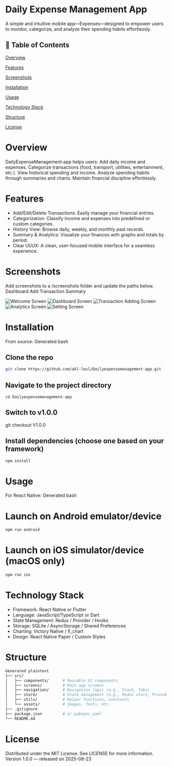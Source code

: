 # Daily Expense Management App

A simple and intuitive mobile app—Expenses—designed to empower users to monitor, categorize, and analyze their spending habits effortlessly.

## 📌 Table of Contents

[Overview](#overview)

[Features](#features)

[Screenshots](#screenshots)

[Installation](#installation)

[Usage](#usage)

[Technology Stack](#technology-stack)

[Structure](#structure) 

[License](#license)


# Overview
DailyExpenseManagement‑app helps users:
Add daily income and expenses.
Categorize transactions (food, transport, utilities, entertainment, etc.).
View historical spending and income.
Analyze spending habits through summaries and charts.
Maintain financial discipline effortlessly.


# Features
- Add/Edit/Delete Transactions: Easily manage your financial entries.
- Categorization: Classify income and expenses into predefined or custom categories.
- History View: Browse daily, weekly, and monthly past records.
- Summary & Analytics: Visualize your finances with graphs and totals by period.
- Clear UI/UX: A clean, user-focused mobile interface for a seamless experience.

# Screenshots
Add screenshots to a /screenshots folder and update the paths below.
Dashboard	Add Transaction	Summary

![Welcome Screen](assets/images/image1.PNG)
![Dashboard Screen](assets/images/image2.PNG)
![Transaction Adding Screen](assets/images/image3.PNG)
![Analytics Screen](assets/images/image4.PNG)
![Setting Screen](assets/images/image5.PNG)

# Installation
From source:
Generated bash
## Clone the repo
```bash
git clone https://github.com/akl-leul/Dailyexpensemanagement-app.git
```
## Navigate to the project directory

```cd
cd Dailyexpensemanagement-app
```

## Switch to v1.0.0
git checkout V1.0.0

## Install dependencies (choose one based on your framework)

```bash
npm install
```


# Usage
For React Native:
Generated bash
# Launch on Android emulator/device

```bash
npm run android
```

# Launch on iOS simulator/device (macOS only)

```bash
npm run ios
```

# Technology Stack
- Framework: React Native or Flutter
- Language: JavaScript/TypeScript or Dart
- State Management: Redux / Provider / Hooks
- Storage: SQLite / AsyncStorage / Shared Preferences
- Charting: Victory Native / fl_chart
- Design: React Native Paper / Custom Styles

# Structure
```bash
Generated plaintext
├── src/
│   ├── components/      # Reusable UI components
│   ├── screens/         # Main app screens
│   ├── navigation/      # Navigation logic (e.g., Stack, Tabs)
│   ├── store/           # State management (e.g., Redux store, Providers)
│   ├── utils/           # Helper functions, constants
│   └── assets/          # Images, fonts, etc.
├── .gitignore
├── package.json         # or pubspec.yaml
└── README.md
```

 
# License
Distributed under the MIT License. See LICENSE for more information.
Version 1.0.0 — released on 2025-06-23
